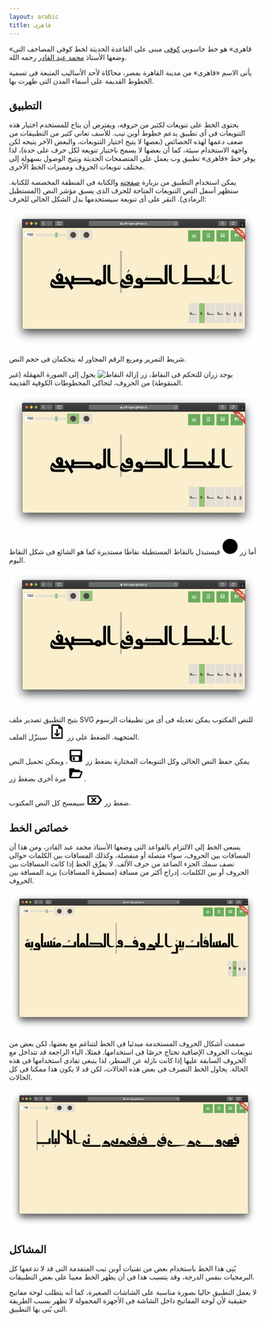 ```yaml
---
layout: arabic
title: قاهری
---
```


«قاهری» هو خط حاسوبی [كوفی][1] مبنی على القاعدة الحدیثة لخط كوفی المصاحف التی
وضعها الأستاذ [محمد عبد القادر][2] رحمه الله.

یأتى الاسم «قاهری» من مدینة القاهرة بمصر، محاكاة لأحد الأسالیب المتبعة فی تسمیة
الخطوط القدیمة على أسماء المدن التی ظهرت بها.

التطبیق
-------

یحتوی الخط على تنویعات لكثیر من حروفه، ویفترض أن یتاح للمستخدم اختیار هذه
التنویعات فی أی تطبیق یدعم خطوط أوبن تیب. للأسف تعانی كثیر من التطبیقات من ضعف
دعمها لهذه الخصائص (بعضها لا یتیح اختیار التنویعات، والبعض الآخر یتیحه لكن
واجهة الاستخدام سیئة، كما أن بعضها لا یسمح باختیار تنویعة لكل حرف على حدة)، لذا
یوفر خط «قاهری» تطبیق وب یعمل على المتصفحات الحدیثة ویتیح الوصول بسهولة إلى
مختلف تنویعات الحروف وممیزات الخط الأخرى.

یمكن استخدام التطبیق من بزیارة [صفحته][4] والكتابة فی المنطقة المخصصة للكتابة.
ستظهر أسفل النص التنویعات المتاحة للحرف الذی یسبق مؤشر النص (المستطیل الرمادی).
النقر على أی تنویعة سیستخدمها بدل الشكل الحالی للحرف:

![لقطة شاشة للتطبیق فی الوضع المبدئی](assets/images/screenshot.png)

شریط التمریر ومربع الرقم المجاور له یتحكمان فی حجم النص.

یوجد زران للتحكم فی النقاط، زر ![إزالة
النقاط](app/assets/images/remove-dots.svg) یحول إلى الصورة المهمَلة (غیر
المنقوطة) من الحروف، لتحاكی المخطوطات الكوفیة القدیمة.

![لقطة شاشة للتطبیق بدون نقاط](assets/images/screenshot-dotless.png)

أما زر ![النقاط المستدیرة](app/assets/images/round-dots.svg) فیستبدل بالنقاط
المستطیلة نقاطا مستدیرة كما هو الشائع فی شكل النقاط الیوم.

![لقطة شاشة للتطبیق بنقاط مستدیرة](assets/images/screenshot-rounded-dots.png)

یتیح التطبیق تصدیر ملف SVG للنص المكتوب یمكن تعدیله فی أی من تطبیقات الرسوم
المتجهیة. الضغط على زر ![التصدیر](app/assets/images/export.svg) سینزّل الملف.

یمكن حفظ النص الحالی وكل التنویعات المختارة بضغط زر
![الحفظ](app/assets/images/save.svg)، ویمكن تحمیل النص مرة أخرى بضغط زر
![الفتح](app/assets/images/open.svg).

ضغط زر ![المسح](app/assets/images/clear.svg) سیمسح كل النص المكتوب.

خصائص الخط
----------

یسعى الخط إلى الالتزام بالقواعد التی وضعها الأستاذ محمد عبد القادر، ومن هذا أن
المسافات بین الحروف، سواء متصلة أو منفصلة، وكذلك المسافات بین الكلمات حوالی نصف
سمك الجزء الصاعد من حرف الألف. لا یفرِّق الخط إذا كانت المسافات بین الحروف أو بین
الكلمات. إدراج أكثر من مسافة (مسطرة المسافات) یزید المسافة بین الحروف.

![لقطة شاشة توضح المسافات بین الحروف](assets/images/screenshot-spacing.png)

صممت أشكال الحروف المستخدمة مبدئیا فی الخط لتتناغم مع بعضها، لكن بعض من تنویعات
الحروف الإضافیة تحتاج حرصًا فی استخدامها. فمثلا، الیاء الراجعة قد تتداخل مع
الحروف السابقة علیها إذا كانت نازلة عن السطر، لذا ینبغی تفادی استخدامها فی هذه
الحالة. یحاول الخط التصرف فی بعض هذه الحالات، لكن قد لا یكون هذا ممكنا فی كل
الحالات.

![لقطة شاشة یظهر فیها تداخل بعض الحروف](assets/images/screenshot-clash.png)

المشاكل
-------

بُنِی هذا الخط باستخدام بعض من تقنیات أوبن تیب المتقدمة التی قد لا تدعمها كل
البرمجیات بنفس الدرجة، وقد یتسبب هذا فی أن یظهر الخط معیبا على بعض التطبیقات.


لا یعمل التطبیق حالیا بصورة مناسبة على الشاشات الصغیرة، كما أنه یتطلب لوحة
مفاتیح حقیقیة لأن لوحة المفاتیح داخل الشاشة فی الأجهزة المحمولة لا تظهر بسبب
الطریقة التی بُنی بها التطبیق.

[1]: https://ar.wikipedia.org/wiki/خط_كوفي
[2]: https://ar.wikipedia.org/wiki/محمد_عبد_القادر_عبد_الله_(خطاط)
[3]: https://github.com/alif-type/qahiri/releases/latest
[4]: https://alif-type.github.io/qahiri/app/
